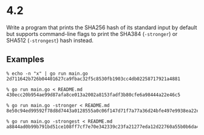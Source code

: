 # 4.2

Write a program that prints the SHA256 hash of its standard input by default
but supports command-line flags to print the SHA384 (`-stronger`) or SHA512 (`-strongest`) hash instead.


## Examples

```
% echo -n "x" | go run main.go
2d711642b726b04401627ca9fbac32f5c8530fb1903cc4db02258717921a4881
```

```
% go run main.go < README.md
430ecc20b954ae99d87afa8ce013a2002a8153fadf3b80cfe6a98444a22e46c5
```

```
% go run main.go -stronger < README.md
8e50c94ed99592f78d8d7443a0128555a0c06f147d71f7a77a36d24bfe497e9938ea22e86a4532289834b568c3193713
```

```
% go run main.go -strongest < README.md
a8844ad0b99b791bd51ce108ff7cf7e70e342339c23fa21277eda12d22760a55b0b6da46f43765f344300ef516f1e9c7788387526f31dc262f0ab1cfbc709840
```
